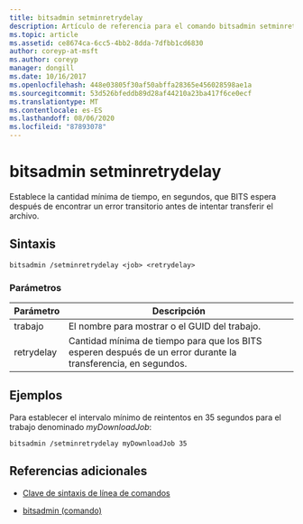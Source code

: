 ```yaml
---
title: bitsadmin setminretrydelay
description: Artículo de referencia para el comando bitsadmin setminretrydelay, que establece el tiempo mínimo, en segundos, que BITS espera después de encontrar un error transitorio antes de intentar transferir el archivo.
ms.topic: article
ms.assetid: ce8674ca-6cc5-4bb2-8dda-7dfbb1cd6830
author: coreyp-at-msft
ms.author: coreyp
manager: dongill
ms.date: 10/16/2017
ms.openlocfilehash: 448e03805f30af50abffa28365e456028598ae1a
ms.sourcegitcommit: 53d526bfeddb89d28af44210a23ba417f6ce0ecf
ms.translationtype: MT
ms.contentlocale: es-ES
ms.lasthandoff: 08/06/2020
ms.locfileid: "87893078"
---
```

# <a name="bitsadmin-setminretrydelay"></a>bitsadmin setminretrydelay

Establece la cantidad mínima de tiempo, en segundos, que BITS espera después de encontrar un error transitorio antes de intentar transferir el archivo.

## <a name="syntax"></a>Sintaxis

```
bitsadmin /setminretrydelay <job> <retrydelay>
```

### <a name="parameters"></a>Parámetros

| Parámetro | Descripción |
| --------- | ----------- |
| trabajo | El nombre para mostrar o el GUID del trabajo. |
| retrydelay | Cantidad mínima de tiempo para que los BITS esperen después de un error durante la transferencia, en segundos. |

## <a name="examples"></a>Ejemplos

Para establecer el intervalo mínimo de reintentos en 35 segundos para el trabajo denominado *myDownloadJob*:

```
bitsadmin /setminretrydelay myDownloadJob 35
```

## <a name="additional-references"></a>Referencias adicionales

- [Clave de sintaxis de línea de comandos](command-line-syntax-key.md)

- [bitsadmin (comando)](bitsadmin.md)
